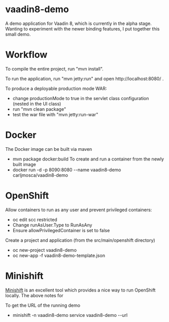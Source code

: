 vaadin8-demo
==============

A demo application for Vaadin 8, which is currently in the alpha stage.  Wanting
to experiment with the newer binding features, I put together this small demo.

Workflow
========

To compile the entire project, run "mvn install".

To run the application, run "mvn jetty:run" and open http://localhost:8080/ .

To produce a deployable production mode WAR:
- change productionMode to true in the servlet class configuration (nested in the UI class)
- run "mvn clean package"
- test the war file with "mvn jetty:run-war"

Docker
======
The Docker image can be built via maven
- mvn package docker:build
To create and run a container from the newly built image
- docker run -d -p 8090:8080 --name vaadin8-demo carljmosca/vaadin8-demo


OpenShift
=========

Allow containers to run as any user and prevent privileged containers:
- oc edit scc restricted
- Change runAsUser.Type to RunAsAny
- Ensure allowPrivilegedContainer is set to false

Create a project and application (from the src/main/openshift directory)
- oc new-project vaadin8-demo
- oc new-app -f vaadin8-demo-template.json 

Minishift
=========

[Minishift](https://github.com/minishift/minishift) is an excellent tool which provides
a nice way to run OpenShift locally.  The above notes for 

To get the URL of the running demo
- minishift -n vaadin8-demo service vaadin8-demo --url

